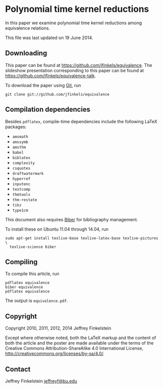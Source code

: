 # Polynomial time kernel reductions #

In this paper we examine polynomial time kernel reductions among equivalence
relations.

This file was last updated on 19 June 2014.

## Downloading ##

This paper can be found at https://github.com/jfinkels/equivalence. The
slideshow presentation corresponding to this paper can be found at
https://github.com/jfinkels/equivalence-talk.

To download the paper using [Git][1], run

    git clone git://github.com/jfinkels/equivalence

[1]: http://git-scm.com

## Compilation dependencies ##

Besides `pdflatex`, compile-time dependencies include the following LaTeX
packages:

* `amsmath`
* `amssymb`
* `amsthm`
* `babel`
* `biblatex`
* `complexity`
* `csquotes`
* `draftwatermark`
* `hyperref`
* `inputenc`
* `textcomp`
* `thmtools`
* `thm-restate`
* `tikz`
* `type1cm`

This document also requires [Biber][1] for bibliography management.

To install these on Ubuntu 11.04 through 14.04, run

    sudo apt-get install texlive-base texlive-latex-base texlive-pictures \
      texlive-science biber

[1]: http://biblatex-biber.sourceforge.net/

## Compiling ##

To compile this article, run 

    pdflatex equivalence
    biber equivalence
    pdflatex equivalence

The output is `equivalence.pdf`.

## Copyright ##

Copyright 2010, 2011, 2012, 2014 Jeffrey Finkelstein

Except where otherwise noted, both the LaTeX markup and the content of both the
article and the poster are made available under the terms of the Creative
Commons Attribution-ShareAlike 4.0 International License,
http://creativecommons.org/licenses/by-sa/4.0/.

## Contact ##

Jeffrey Finkelstein <jeffreyf@bu.edu>
